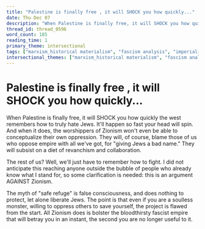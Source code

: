 ```yaml
---
title: "Palestine is finally free , it will SHOCK you how quickly..."
date: Thu Dec 07
description: "When Palestine is finally free, it will SHOCK you how quickly the west remembers how to truly hate Jews. It'll happen so fast your head will spin."
thread_id: thread_0596
word_count: 185
reading_time: 1
primary_theme: intersectional
tags: ["marxism_historical materialism", "fascism analysis", "imperialism_colonialism"]
intersectional_themes: ["marxism_historical materialism", "fascism analysis", "imperialism_colonialism"]
---
```


# Palestine is finally free , it will SHOCK you how quickly...

When Palestine is finally free, it will SHOCK you how quickly the west remembers how to truly hate Jews. It'll happen so fast your head will spin. And when it does, the worshippers of Zionism won't even be able to conceptualize their own oppression. They will, of course, blame those of us who oppose empire with all we've got, for "giving Jews a bad name." They will subsist on a diet of revanchism and collaboration.

The rest of us? Well, we'll just have to remember how to fight. I did not anticipate this reaching anyone outside the bubble of people who already know what I stand for, so some clarification is needed: this is an argument AGAINST Zionism.

The myth of "safe refuge" is false consciousness, and does nothing to protect, let alone liberate Jews. The point is that even if you are a soulless monster, willing to oppress others to save yourself, the project is flawed from the start. All Zionism does is bolster the bloodthirsty fascist empire that will betray you in an instant, the second you are no longer useful to it.